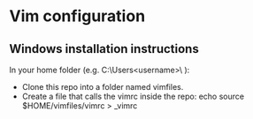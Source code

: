 Vim configuration
=================

Windows installation instructions
---------------------------------
In your home folder (e.g. C:\Users\<username>\ ):

*   Clone this repo into a folder named vimfiles.
*   Create a file that calls the vimrc inside the repo:
        echo source $HOME/vimfiles/vimrc > _vimrc
